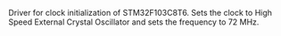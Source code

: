 Driver for clock initialization of STM32F103C8T6. Sets the clock to High Speed External Crystal Oscillator and sets the frequency to 72 MHz.
